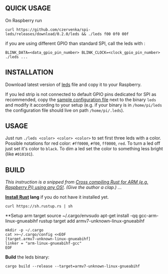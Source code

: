 QUICK USAGE
--

On Raspberry run

    curl https://github.com/czervenka/spi-leds/releases/download/0.2.0/leds && ./leds f00 0f0 00f

if you are using different GPIO than standard SPI, call the leds with :

    BLINK_DATA=<data_gpio_pin_number> BLINK_CLOCK=<clock_gpio_pin_number> ./leds ...

INSTALLATION
---

Download latest version of
[leds](https://github.com/czervenka/spi-leds/releases/latest)
file and copy it to your Raspberry.

If you led strip is not connected to default GPIO pins dedicated for SPI as
recommended, copy the [sample configuration file](./.leds) next to the binary
`leds` and modify it according to your setup (e.g. if your binary is in
`/home/pi/leds` the configuration file should live on path
`/home/pi/.leds`).


USAGE
--

Just run `./leds <color> <color> <color>` to set first three leds with a color.
Possible notations for red color: `#ff0000`, `#f00`, `ff0000`, `red`. To turn a
led off just set it's color to `black`. To dim a led set the color to something
less bright (like `#010101`).



BUILD
--

*This instruction is a snipped from [Cross compiling Rust for ARM (e.g.
Raspberry Pi) using any
OS!](https://medium.com/@wizofe/cross-compiling-rust-for-arm-e-g-raspberry-pi-using-any-os-11711ebfc52b).
(Give the author a clap.) ...*

**[Install Rust](https://www.rust-lang.org/tools/install) lang** if you do not have it installed yet.

	curl https://sh.rustup.rs | sh

**Setup arm target
	source ~/.cargo/envsudo apt-get install -qq gcc-arm-linux-gnueabihf
	rustup target add armv7-unknown-linux-gnueabihf

    mkdir -p ~/.cargo
	cat >>~/.cargo/config <<EOF
    [target.armv7-unknown-linux-gnueabihf]
    linker = "arm-linux-gnueabihf-gcc"
    EOF

**Build** the leds binary:

    cargo build --release --target=armv7-unknown-linux-gnueabihf
